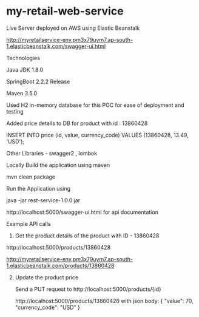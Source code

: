# my-retail-web-service

Live Server deployed on AWS using Elastic Beanstalk

http://myretailservice-env.pm3x79uym7.ap-south-1.elasticbeanstalk.com/swagger-ui.html

Technologies

Java JDK 1.8.0

SpringBoot 2.2.2 Release 

Maven 3.5.0

Used H2 in-memory database for this POC for ease of deployment and testing 

Added price details to DB for product with id : 13860428

INSERT INTO price (id, value, currency_code) VALUES
  (13860428, 13.49, 'USD');

Other Libraries - swagger2 , lombok

Locally Build the application using maven 

mvn clean package

Run the Application using

java -jar rest-service-1.0.0.jar

http://localhost:5000/swagger-ui.html for api documentation


Example API calls

1) Get the product details of the product with ID - 13860428

  http://localhost:5000/products/13860428

  http://myretailservice-env.pm3x79uym7.ap-south-1.elasticbeanstalk.com/products/13860428
  
2) Update the product price

   Send a PUT request to http://localhost:5000/products/{id}

   http://localhost:5000/products/13860428 with json body: { "value": 70, "currency_code": "USD" }


